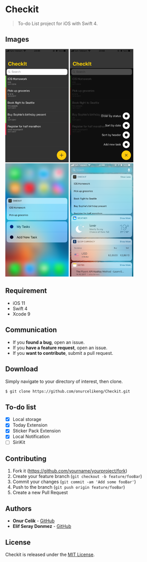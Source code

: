 # Checkit
>To-do List project for iOS with Swift 4.

## Images
<div>
  <img width="200" src="/ScreenShots/IMG_1292.PNG">
  <img width="200" src="/ScreenShots/IMG_1293.PNG">
  <img width="200" src="/ScreenShots/IMG_1294.PNG">
  <img width="200" src="/ScreenShots/IMG_1295.PNG">
</div>

## Requirement
* iOS 11
* Swift 4
* Xcode 9

## Communication
- If you **found a bug**, open an issue.
- If you **have a feature request**, open an issue.
- If you **want to contribute**, submit a pull request.

## Download
Simply navigate to your directory of interest, then clone.

```bash
$ git clone https://github.com/onurcelikeng/Checkit.git
```

## To-do list
  - [x] Local storage
  - [x] Today Extension
  - [x] Sticker Pack Extension
  - [x] Local Notification
  - [ ] SiriKit

## Contributing
1. Fork it (<https://github.com/yourname/yourproject/fork>)
2. Create your feature branch (`git checkout -b feature/fooBar`)
3. Commit your changes (`git commit -am 'Add some fooBar'`)
4. Push to the branch (`git push origin feature/fooBar`)
5. Create a new Pull Request

## Authors
* **Onur Celik** - [GitHub](https://github.com/onurcelikeng)
* **Elif Seray Donmez** - [GitHub](https://github.com/esdonmez)

## License
Checkit is released under the [MIT License](LICENSE).
